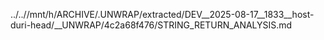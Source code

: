../..//mnt/h/ARCHIVE/.UNWRAP/extracted/DEV__2025-08-17__1833__host-duri-head/__UNWRAP/4c2a68f476/STRING_RETURN_ANALYSIS.md